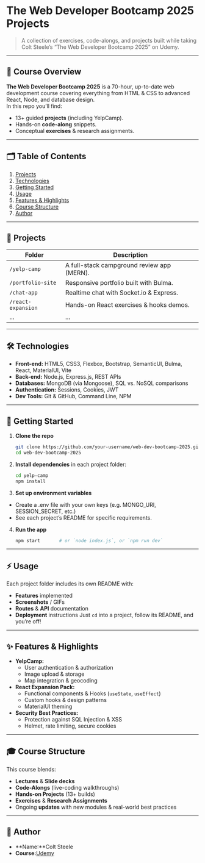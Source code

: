 # The Web Developer Bootcamp 2025 Projects

> A collection of exercises, code-alongs, and projects built while taking Colt Steele’s “The Web Developer Bootcamp 2025” on Udemy.

---

## 📖 Course Overview

**The Web Developer Bootcamp 2025** is a 70-hour, up-to-date web development course covering everything from HTML & CSS to advanced React, Node, and database design.  
In this repo you’ll find:

- 13+ guided **projects** (including YelpCamp).
- Hands-on **code-along** snippets.
- Conceptual **exercises** & research assignments.

---

## 🗂 Table of Contents

1. [Projects](#-projects)  
2. [Technologies](#-technologies)  
3. [Getting Started](#-getting-started)  
4. [Usage](#usage)  
5. [Features & Highlights](#features-highlights)  
6. [Course Structure](#course-structure)  
7. [Author](#author)  

---

## 🚀 Projects

| Folder             | Description                                |
| ------------------ | ------------------------------------------ |
| `/yelp-camp`       | A full-stack campground review app (MERN). |
| `/portfolio-site`  | Responsive portfolio built with Bulma.     |
| `/chat-app`        | Realtime chat with Socket.io & Express.    |
| `/react-expansion` | Hands-on React exercises & hooks demos.    |
| ...                | ...                                        |


---

## 🛠 Technologies

- **Front-end:** HTML5, CSS3, Flexbox, Bootstrap, SemanticUI, Bulma, React, MaterialUI, Vite  
- **Back-end:** Node.js, Express.js, REST APIs  
- **Databases:** MongoDB (via Mongoose), SQL vs. NoSQL comparisons  
- **Authentication:** Sessions, Cookies, JWT  
- **Dev Tools:** Git & GitHub, Command Line, NPM  

---

## 🔧 Getting Started

1. **Clone the repo**  
   ```bash
   git clone https://github.com/your-username/web-dev-bootcamp-2025.git
   cd web-dev-bootcamp-2025
   
2. **Install dependencies** in each project folder:
   ```bash
   cd yelp-camp
   npm install

3. **Set up environment variables**
 * Create a .env file with your own keys (e.g. MONGO_URI, SESSION_SECRET, etc.)
 * See each project’s README for specific requirements.

4. **Run the app**
   ```bash
   npm start       # or `node index.js`, or `npm run dev`

---
<a name="usage"></a>
## ⚡️ Usage
Each project folder includes its own README with:
* **Features** implemented
* **Screenshots** / GIFs
* **Routes** & **API** documentation
* **Deployment** instructions
Just `cd` into a project, follow its README, and you’re off!

---
<a name="features-highlights"></a>
## ✨ Features & Highlights
 * **YelpCamp:**
   * User authentication & authorization
   * Image upload & storage
   * Map integration & geocoding
 * **React Expansion Pack:**
   * Functional components & Hooks (`useState`, `useEffect`)
   * Custom hooks & design patterns
   * MaterialUI theming
 * **Security Best Practices:**
   * Protection against SQL Injection & XSS
   * Helmet, rate limiting, secure cookies

---
<a name="course-structure"></a>
## 🎓 Course Structure
This course blends:
 * **Lectures** & **Slide decks**
 * **Code-Alongs** (live-coding walkthroughs)
 * **Hands-on Projects** (13+ builds)
 * **Exercises** & **Research Assignments**
 * Ongoing **updates** with new modules & real-world best practices

---
<a name="author"></a>
## 👤 Author
 * **Name:**Colt Steele
 * **Course:**[Udemy](https://www.udemy.com/course/the-web-developer-bootcamp/)  
